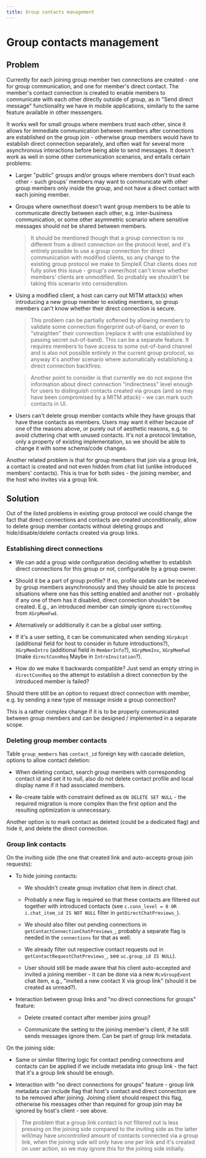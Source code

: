 ```yaml
---
title: Group contacts management
---
```

# Group contacts management

## Problem

Currently for each joining group member two connections are created - one for group communication, and one for member's direct contact. The member's contact connection is created to enable members to communicate with each other directly outside of group, as in "Send direct message" functionality we have in mobile applications, similarly to the same feature available in other messengers.

It works well for small groups where members trust each other, since it allows for immediate communication between members after connections are established on the group join - otherwise group members would have to establish direct connection separately, and often wait for several more asynchronous interactions before being able to send messages. It doesn't work as well in some other communication scenarios, and entails certain problems:

- Larger "public" groups and/or groups where members don't trust each other - such groups' members may want to communicate with other group members only inside the group, and not have a direct contact with each joining member.

- Groups where owner/host doesn't want group members to be able to communicate directly between each other, e.g. inter-business communication, or some other asymmetric scenario where sensitive messages should not be shared between members.

  > It should be mentioned though that a group connection is no different from a direct connection on the protocol level, and it's entirely possible to use a group connection for direct communication with modified clients, so any change to the existing group protocol we make to SimpleX Chat clients does not fully solve this issue - group's owner/host can't know whether members' clients are unmodified. So probably we shouldn't be taking this scenario into consideration.

- Using a modified client, a host can carry out MITM attack(s) when introducing a new group member to existing members, so group members can't know whether their direct connection is secure.

  > This problem can be partially softened by allowing members to validate some connection fingerprint out-of-band, or even to "straighten" their connection (replace it with one established by passing secret out-of-band). This can be a separate feature. It requires members to have access to some out-of-band channel and is also not possible entirely in the current group protocol, so anyway it's another scenario where automatically establishing a direct connection backfires.

  > Another point to consider is that currently we do not expose the information about direct connection "indirectness" level enough for users to distinguish contacts created via groups (and so may have been compromised by a MITM attack) - we can mark such contacts in UI.

- Users can't delete group member contacts while they have groups that have these contacts as members. Users may want it either because of one of the reasons above, or purely out of aesthetic reasons, e.g. to avoid cluttering chat with unused contacts. It's not a protocol limitation, only a property of existing implementation, so we should be able to change it with some schema/code changes.

Another related problem is that for group members that join via a group link, a contact is created and not even hidden from chat list (unlike introduced members' contacts). This is true for both sides - the joining member, and the host who invites via a group link.

## Solution

Out of the listed problems in existing group protocol we could change the fact that direct connections and contacts are created unconditionally, allow to delete group member contacts without deleting groups and hide/disable/delete contacts created via group links.

### Establishing direct connections

- We can add a group wide configuration deciding whether to establish direct connections for this group or not, configurable by a group owner.

- Should it be a part of group profile? If so, profile update can be received by group members asynchronously and they should be able to process situations where one has this setting enabled and another not - probably if any one of them has it disabled, direct connection shouldn't be created. E.g., an introduced member can simply ignore `directConnReq` from `XGrpMemFwd`.

- Alternatively or additionally it can be a global user setting.

- If it's a user setting, it can be communicated when sending `XGrpAcpt` (additional field for host to consider in future introductions?), `XGrpMemIntro` (additional field in `MemberInfo`?), `XGrpMemInv`, `XGrpMemFwd` (make `directConnReq` Maybe in `IntroInvitation`?).

- How do we make it backwards compatible? Just send an empty string in `directConnReq` so the attempt to establish a direct connection by the introduced member is failed?

Should there still be an option to request direct connection with member, e.g. by sending a new type of message inside a group connection?

This is a rather complex change if it is to be properly communicated between group members and can be designed / implemented in a separate scope.

### Deleting group member contacts

Table `group_members` has `contact_id` foreign key with cascade deletion, options to allow contact deletion:

- When deleting contact, search group members with corresponding contact id and set it to null, also do not delete contact profile and local display name if it had associated members.

- Re-create table with constraint defined as `ON DELETE SET NULL` - the required migration is more complex than the first option and the resulting optimization is unnecessary.

Another option is to mark contact as deleted (could be a dedicated flag) and hide it, and delete the direct connection. 

### Group link contacts

On the inviting side (the one that created link and auto-accepts group join requests):

- To hide joining contacts:

  - We shouldn't create group invitation chat item in direct chat.

  - Probably a new flag is required so that these contacts are filtered out together with introduced contacts (see `c.conn_level = 0 OR i.chat_item_id IS NOT NULL` filter in `getDirectChatPreviews_`).

  - We should also filter out pending connections in `getContactConnectionChatPreviews_`, probably a separate flag is needed in the `connections` for that as well.

  - We already filter out respective contact requests out in `getContactRequestChatPreviews_`, see `uc.group_id IS NULL`).

  - User should still be made aware that his client auto-accepted and invited a joining member - it can be done via a new `RcvGroupEvent` chat item, e.g., "invited a new contact X via group link" (should it be created as unread?).

- Interaction between group links and "no direct connections for groups" feature:

  - Delete created contact after member joins group?

  - Communicate the setting to the joining member's client, if he still sends messages ignore them. Can be part of group link metadata.

On the joining side:

  - Same or similar filtering logic for contact pending connections and contacts can be applied if we include metadata into group link - the fact that it's a group link should be enough.

  - Interaction with "no direct connections for groups" feature - group link metadata can include flag that host's contact and direct connection are to be removed after joining. Joining client should respect this flag, otherwise his messages other than required for group join may be ignored by host's client - see above.

> The problem that a group link contact is not filtered out is less pressing on the joining side compared to the inviting side as the latter will/may have uncontrolled amount of contacts connected via a group link, when the joining side will only have one per link and it's created on user action, so we may ignore this for the joining side initially.
